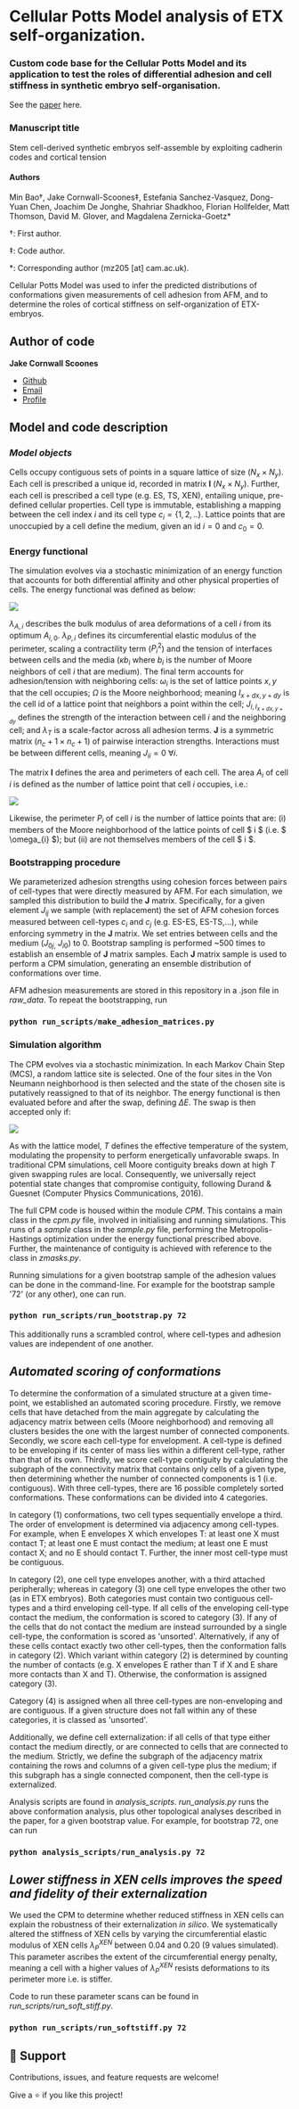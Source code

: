 # Cellular Potts Model analysis of ETX self-organization. 

### Custom code base for the Cellular Potts Model and its application to test the roles of differential adhesion and cell stiffness in synthetic embryo self-organisation. 

See the [paper](https://www.nature.com/ncb/ "Paper link") here. 


### Manuscript title
Stem cell-derived synthetic embryos self-assemble by exploiting cadherin codes and cortical tension

#### Authors
Min Bao†, Jake Cornwall-Scoones‡, Estefania Sanchez-Vasquez, Dong-Yuan Chen, Joachim De Jonghe, Shahriar Shadkhoo, Florian Hollfelder, Matt Thomson, David M. Glover, and Magdalena Zernicka-Goetz*

†: First author.

‡: Code author.

*: Corresponding author (mz205 \[at\] cam.ac.uk).

Cellular Potts Model was used to infer the predicted distributions
of conformations given measurements of cell adhesion from AFM, and to
determine the roles of cortical stiffness on self-organization of
ETX-embryos.

## Author of code

**Jake Cornwall Scoones**

- [Github](https://github.com/jakesorel "Jake Cornwall Scoones")
- [Email](mailto:jake.cornwallscoones@crick.ac.uk "Email")
- [Profile](https://www.crick.ac.uk/research/find-a-researcher/jake-cornwall-scoones "Website")


## Model and code description

### ***Model objects***

Cells occupy contiguous sets of points in a square lattice of size
($N_{x} \times N_{y}$). Each cell is prescribed a unique id, recorded in
matrix $\mathbf{I}$ ($N_{x} \times N_{y}$). Further, each cell is
prescribed a cell type (e.g. ES, TS, XEN), entailing unique, pre-defined
cellular properties. Cell type is immutable, establishing a mapping
between the cell index $i$ and its cell type $c_{i} = \{ 1,2,..\}$.
Lattice points that are unoccupied by a cell define the medium, given an
id $i = 0$ and $c_{0} = 0$.

### **Energy functional**

The simulation evolves via a stochastic minimization of an energy
function that accounts for both differential affinity and other physical
properties of cells. The energy functional was defined as below:

![](figs/eq1.png)

$\lambda_{A,i}$ describes the bulk modulus of area deformations of a
cell $i$ from its optimum $A_{i,0}$. $\lambda_{P,i}$ defines its
circumferential elastic modulus of the perimeter, scaling a
contractility term ($P_{i}^{2}$) and the tension of interfaces between
cells and the media ($\kappa b_{i}$ where $b_{i}$ is the number of Moore
neighbors of cell $i$ that are medium). The final term accounts for
adhesion/tension with neighboring cells: $\omega_{i}$ is the set of
lattice points 
$x, y$ 
that the cell occupies; $\Omega$ is the Moore
neighborhood; meaning $I_{x + dx,y + dy}$ is the cell id of a lattice
point that neighbors a point within the cell; $J_{i,I_{x + dx,y + dy}}$
defines the strength of the interaction between cell $i$ and the
neighboring cell; and $\lambda_{T}$ is a scale-factor across all
adhesion terms. $\mathbf{J}$ is a symmetric matrix
($n_{c} + 1 \times n_{c} + 1$) of pairwise interaction strengths.
Interactions must be between different cells, meaning
$J_{ii} = 0\ \forall i$.

The matrix $\mathbf{I}$ defines the area and perimeters of each cell.
The area $A_{i}$ of cell $i$ is defined as the number of lattice point
that cell $i$ occupies, i.e.:

![](figs/eq2.png)

Likewise, the perimeter $P_{i}$ of cell $i$ is the number of lattice
points that are: (i) members of the Moore neighborhood of the lattice
points of cell $ i $ (i.e. $ \omega_{i} $); but (ii) are not themselves
members of the cell $ i $.

### **Bootstrapping procedure**

We parameterized adhesion strengths using cohesion forces between pairs
of cell-types that were directly measured by AFM. For each simulation,
we sampled this distribution to build the $\mathbf{J}$ matrix.
Specifically, for a given element $J_{ij}$ we sample (with replacement)
the set of AFM cohesion forces measured between cell-types 
$c_{i}$ 
and
$c_{j}$
(e.g. ES-ES, ES-TS,...), while enforcing symmetry in the
$\mathbf{J}$ matrix. We set entries between cells and the medium
($J_{0j,}{\ J}_{i0}$) to 0. Bootstrap sampling is performed \~500 times
to establish an ensemble of $\mathbf{J}$ matrix samples. Each
$\mathbf{J}$ matrix sample is used to perform a CPM simulation,
generating an ensemble distribution of conformations over time.

AFM adhesion measurements are stored in this repository in a .json file in *raw_data*. To repeat the bootstrapping, run

### `python run_scripts/make_adhesion_matrices.py`

### **Simulation algorithm**

The CPM evolves via a stochastic minimization. In each Markov Chain Step
(MCS), a random lattice site is selected. One of the four sites in the
Von Neumann neighborhood is then selected and the state of the chosen
site is putatively reassigned to that of its neighbor. The energy
functional is then evaluated before and after the swap, defining
$\Delta E$. The swap is then accepted only if:

![](figs/eq3.png)

As with the lattice model, $T$ defines the effective temperature of the
system, modulating the propensity to perform energetically unfavorable
swaps. In traditional CPM simulations, cell Moore contiguity breaks down
at high $T$ given swapping rules are local. Consequently, we universally
reject potential state changes that compromise contiguity, following Durand & Guesnet (Computer Physics Communications, 2016). 

The full CPM code is housed within the module *CPM*. This contains a main class in the *cpm.py* file, involved in initialising 
and running simulations. This runs of a *sample* class in the *sample.py* file, performing the Metropolis-Hastings optimization
under the energy functional prescribed above. Further, the maintenance of contiguity is achieved with reference to the class in *zmasks.py*. 

Running simulations for a given bootstrap sample of the adhesion values can be done in the command-line. 
For example for the bootstrap sample '72' (or any other), one can run. 

### `python run_scripts/run_bootstrap.py 72`

This additionally runs a scrambled control, where cell-types and adhesion values are independent of one another. 


## ***Automated scoring of conformations***

To determine the conformation of a simulated structure at a given
time-point, we established an automated scoring procedure. Firstly, we
remove cells that have detached from the main aggregate by calculating
the adjacency matrix between cells (Moore neighborhood) and removing all
clusters besides the one with the largest number of connected
components. Secondly, we score each cell-type for envelopment. A
cell-type is defined to be enveloping if its center of mass lies within
a different cell-type, rather than that of its own. Thirdly, we score
cell-type contiguity by calculating the subgraph of the connectivity
matrix that contains only cells of a given type, then determining
whether the number of connected components is 1 (i.e. contiguous). With
three cell-types, there are 16 possible completely sorted conformations.
These conformations can be divided into 4 categories.

In category (1) conformations, two cell types sequentially envelope a
third. The order of envelopment is determined via adjacency among
cell-types. For example, when E envelopes X which envelopes T: at least
one X must contact T; at least one E must contact the medium; at least
one E must contact X; and no E should contact T. Further, the inner most
cell-type must be contiguous.

In category (2), one cell type envelopes another, with a third attached
peripherally; whereas in category (3) one cell type envelopes the other
two (as in ETX embryos). Both categories must contain two contiguous
cell-types and a third enveloping cell-type. If all cells of the
enveloping cell-type contact the medium, the conformation is scored to
category (3). If any of the cells that do not contact the medium are
instead surrounded by a single cell-type, the conformation is scored as
'unsorted'. Alternatively, if any of these cells contact exactly two
other cell-types, then the conformation falls in category (2). Which
variant within category (2) is determined by counting the number of
contacts (e.g. X envelopes E rather than T if X and E share more
contacts than X and T). Otherwise, the conformation is assigned category
(3).

Category (4) is assigned when all three cell-types are non-enveloping
and are contiguous. If a given structure does not fall within any of
these categories, it is classed as 'unsorted'.

Additionally, we define cell externalization: if all cells of that type
either contact the medium directly, or are connected to cells that are
connected to the medium. Strictly, we define the subgraph of the
adjacency matrix containing the rows and columns of a given cell-type
plus the medium; if this subgraph has a single connected component, then
the cell-type is externalized.

Analysis scripts are found in *analysis_scripts*. *run_analysis.py* runs the above conformation analysis, 
plus other topological analyses described in the paper, for a given bootstrap value. For example, for bootstrap 72, 
one can run

### `python analysis_scripts/run_analysis.py 72`


## ***Lower stiffness in XEN cells improves the speed and fidelity of their externalization***

We used the CPM to determine whether reduced stiffness in XEN cells can
explain the robustness of their externalization *in silico*. We
systematically altered the stiffness of XEN cells by varying the
circumferential elastic modulus of XEN cells $\lambda_{P}^{XEN}$ between
0.04 and 0.20 (9 values simulated). This parameter ascribes the extent
of the circumferential energy penalty, meaning a cell with a higher
values of $\lambda_{P}^{XEN}$ resists deformations to its perimeter more
i.e. is stiffer.

Code to run these parameter scans can be found in *run_scripts/run_soft_stiff.py*.

### `python run_scripts/run_softstiff.py 72`


## 🤝 Support

Contributions, issues, and feature requests are welcome!

Give a ⭐️ if you like this project!